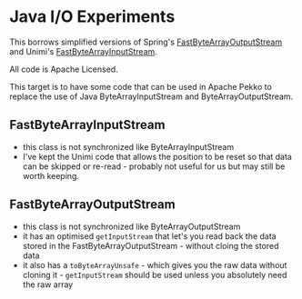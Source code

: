 # Java I/O Experiments

This borrows simplified versions of Spring's [FastByteArrayOutputStream](https://github.com/vigna/fastutil/blob/master/src/it/unimi/dsi/fastutil/io/FastByteArrayInputStream.java)
and Unimi's [FastByteArrayInputStream](https://github.com/vigna/fastutil/blob/master/src/it/unimi/dsi/fastutil/io/FastByteArrayInputStream.java).

All code is Apache Licensed.

This target is to have some code that can be used in Apache Pekko to replace the use of Java ByteArrayInputStream and ByteArrayOutputStream.

## FastByteArrayInputStream

* this class is not synchronized like ByteArrayInputStream
* I've kept the Unimi code that allows the position to be reset so that data can be skipped or re-read - probably not useful for us but may still be worth keeping.

## FastByteArrayOutputStream

* this class is not synchronized like ByteArrayOutputStream
* it has an optimised `getInputStream` that let's you read back the data stored in the FastByteArrayOutputStream - without cloing the stored data
* it also has a `toByteArrayUnsafe` - which gives you the raw data without cloning it - `getInputStream` should be used unless you absolutely need the raw array

